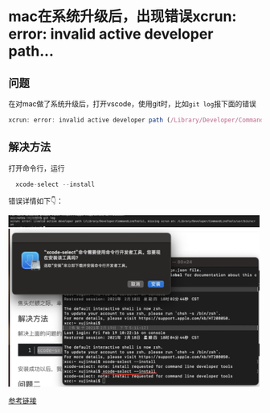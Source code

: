 # mac在系统升级后，出现错误xcrun: error: invalid active developer path...

## 问题

在对mac做了系统升级后，打开vscode，使用git时，比如`git log`报下面的错误

```javascript
xcrun: error: invalid active developer path (/Library/Developer/CommandLineTools), missing xcrun at: /Library/Developer/CommandLineTools/usr/bin/xcrun
```

## 解决方法

打开命令行，运行

```javascript
  xcode-select --install
```

错误详情如下👇：

<img src='./image/01.png' width='500' />

<img src='./image/02.png' width='500' />

[参考链接](https://blog.csdn.net/zhangzehai2234/article/details/102493836)